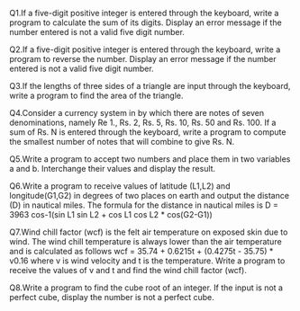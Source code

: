 Q1.If a five-digit positive integer is entered through the keyboard, write a program to calculate the sum of its digits. 
   Display an error message if the number entered is not a valid five digit number.

Q2.If a five-digit positive integer is entered through the keyboard, write a program to reverse the number. 
   Display an error message if the number entered is not a valid five digit number.

Q3.If the lengths of three sides of a triangle are input through the keyboard, write a program to find the area of the triangle.

Q4.Consider a currency system in by which there are notes of seven denominations, namely Re 1., Rs. 2, Rs. 5, Rs. 10, Rs. 50 and Rs. 100. 
   If a sum of Rs. N is entered through the keyboard, write a program to compute the smallest number of notes that will combine to give Rs. N.

Q5.Write a program to accept two numbers and place them in two variables a and b. Interchange their values and display the result.

Q6.Write a program to receive values of latitude (L1,L2) and longitude(G1,G2) in degrees of two places on earth and output the distance (D) in nautical miles. 
   The formula for the distance in nautical miles is
                D = 3963 cos-1(sin L1 sin L2 + cos L1 cos L2 * cos(G2-G1))

Q7.Wind chill factor (wcf) is the felt air temperature on exposed skin due to wind. The wind chill temperature is always lower than the air temperature and is calculated as follows
                wcf = 35.74 + 0.6215t + (0.4275t - 35.75) * v0.16
   where v is wind velocity and t is the temperature. Write a program to receive the values of v and t and find the wind chill factor (wcf).

Q8.Write a program to find the cube root of an integer. If the input is not a perfect cube, display the number is not a perfect cube.
